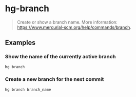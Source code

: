 # hg-branch

> Create or show a branch name. More information: <https://www.mercurial-scm.org/help/commands/branch>.

## Examples

### Show the name of the currently active branch

```bash
hg branch
```

### Create a new branch for the next commit

```bash
hg branch branch_name
```
